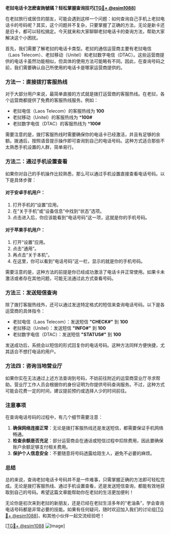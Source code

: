 **老挝电话卡怎麽查詢號碼？轻松掌握查询技巧[[TG💪+ @esim1088](https://t.me/s/esim1088)]**

在老挝旅行或居住的朋友，可能会遇到这样一个问题：如何查询自己手机上老挝电话卡的号码呢？其实，这个问题并不复杂，只要掌握了正确的方法，无论是新卡还是旧卡，都可以轻松搞定。今天就来和大家聊聊老挝电话卡的查询方法，帮助大家解决这个小困扰。

首先，我们需要了解老挝的电话卡类型。老挝的通信运营商主要有老挝电信（Laos Telecom）、老挝移动（Unitel）和老挝数字电信（DTAC）。这些运营商提供的电话卡虽然功能相似，但具体的使用方法可能略有不同。因此，在查询号码之前，我们需要确认自己所使用的电话卡是哪家运营商提供的。

### 方法一：直接拨打客服热线

对于大部分用户来说，最简单直接的方式就是拨打运营商的客服热线。在老挝，各个运营商都提供了免费的客服热线服务。例如：

- 老挝电信（Laos Telecom）的客服热线为 **100**
- 老挝移动（Unitel）的客服热线为 ***100#**
- 老挝数字电信（DTAC）的客服热线为 ***100#**

需要注意的是，拨打客服热线时需要确保你的电话卡已经激活，并且有足够的余额。拨通后，按照语音提示操作即可查询到自己的电话号码。这种方式适合那些不太熟悉手机设置的人群，简单易行。

### 方法二：通过手机设置查看

如果你对自己的手机操作比较熟悉，那么可以通过手机设置直接查看电话号码。以下是具体步骤：

#### 对于安卓手机用户：
1. 打开手机的“设置”应用。
2. 在“关于手机”或“设备信息”中找到“状态”选项。
3. 点击进入后，你应该能看到“电话号码”这一项，这就是你的手机号码。

#### 对于苹果手机用户：
1. 打开“设置”应用。
2. 点击“通用”。
3. 再点击“关于本机”。
4. 在这里，你可以看到“电话号码”这一栏，显示的就是你的手机号码。

需要注意的是，这种方法的前提是你已经成功激活了电话卡并正常使用。如果卡未激活或者存在其他问题，可能无法通过此方式查看号码。

### 方法三：发送短信查询

除了拨打客服热线外，还可以通过发送特定格式的短信来查询电话号码。以下是各运营商的具体指令：

- 老挝电信（Laos Telecom）：发送短信 **"CHECK#"** 到 **100**
- 老挝移动（Unitel）：发送短信 **"INFO#"** 到 **100**
- 老挝数字电信（DTAC）：发送短信 **"STATUS#"** 到 **100**

发送成功后，系统会以短信的形式回复你的电话号码。这种方法同样方便快捷，尤其适合不想打电话的用户。

### 方法四：咨询当地营业厅

如果你实在无法通过上述方法查询到号码，不妨前往附近的运营商营业厅寻求帮助。营业厅工作人员会根据你的身份证明为你提供号码查询服务。不过，这种方式可能会花费一定的时间，建议提前预约或选择人少的时间前往。

### 注意事项

在查询电话号码的过程中，有几个细节需要注意：

1. **确保网络连接正常**：无论是拨打客服热线还是发送短信，都需要保证手机网络畅通。
2. **检查余额是否充足**：部分运营商会在通话或短信过程中扣除费用，因此要确保账户余额足够支付相关费用。
3. **保护个人信息安全**：不要随意将号码透露给陌生人，避免不必要的麻烦。

### 总结

总的来说，查询老挝电话卡号码并不是一件难事，只需掌握正确的方法即可轻松完成。无论是拨打客服热线、通过手机设置查看，还是发送短信查询，都能有效地获取到自己的号码。希望这篇文章能帮助你在老挝的生活更加便利！

无论你是初次来到老挝的新朋友，还是已经在老挝生活多年的“老油条”，学会查询电话号码都是非常必要的技能。如果有任何疑问，随时欢迎加入我们的讨论组[[TG💪+ @esim1088](https://t.me/s/esim1088)]，和其他小伙伴一起交流经验吧！

[[TG💪+ @esim1088](https://t.me/s/esim1088) ![Image](https://i.postimg.cc/4NQfJmqS/Snipaste-2025-05-13-00-14-12.png)]